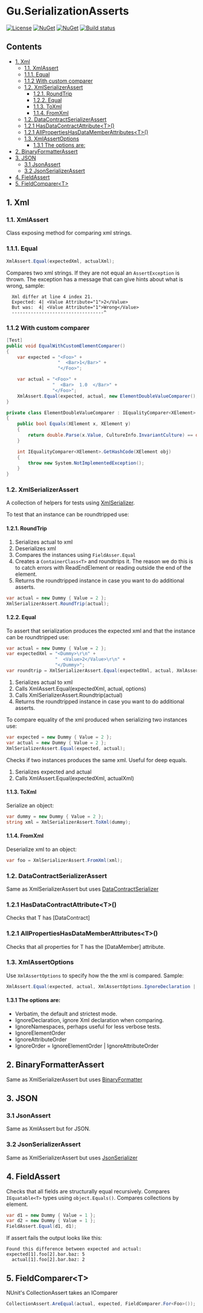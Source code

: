 # Gu.SerializationAsserts
[![License](https://img.shields.io/badge/license-MIT-blue.svg)](LICENSE.md)
[![NuGet](https://img.shields.io/nuget/v/Gu.SerializationAsserts.svg)](https://www.nuget.org/packages/Gu.SerializationAsserts/)
[![NuGet](https://img.shields.io/nuget/v/Gu.SerializationAsserts.Newtonsoft.Json.svg)](https://www.nuget.org/packages/Gu.SerializationAsserts.Newtonsoft.Json/)
[![Build status](https://ci.appveyor.com/api/projects/status/9vyu94ma5vy25ueo?svg=true)](https://ci.appveyor.com/project/JohanLarsson/gu-serializationasserts)

## Contents

  - [1. Xml](#1-xml)
    - [1.1. XmlAssert](#11-xmlassert)
    - [1.1.1. Equal](#111-equal)
    - [1.1.2 With custom comparer](#112-with-custom-comparer)
    - [1.2. XmlSerializerAssert](#12-xmlserializerassert)
      - [1.2.1. RoundTrip](#121-roundtrip)
      - [1.2.2. Equal](#122-equal)
      - [1.1.3. ToXml](#113-toxml)
      - [1.1.4. FromXml](#114-fromxml)
    - [1.2. DataContractSerializerAssert](#12-datacontractserializerassert)
    - [1.2.1 HasDataContractAttribute&lt;T&gt;()](#121-hasdatacontractattribute&lt;t&gt;())
    - [1.2.1 AllPropertiesHasDataMemberAttributes&lt;T&gt;()](#121-allpropertieshasdatamemberattributes&lt;t&gt;())
    - [1.3. XmlAssertOptions](#13-xmlassertoptions)
      - [1.3.1 The options are:](#131-the-options-are)
  - [2. BinaryFormatterAssert](#2-binaryformatterassert)
  - [3. JSON](#3-json)
    - [3.1 JsonAssert](#31-jsonassert)
    - [3.2 JsonSerializerAssert](#32-jsonserializerassert)
  - [4. FieldAssert](#4-fieldassert)
  - [5. FieldComparer&lt;T&gt;](#5-fieldcomparer&lt;t&gt;)

## 1. Xml
### 1.1. XmlAssert
Class exposing method for comparing xml strings.

### 1.1.1. Equal
```c#
XmlAssert.Equal(expectedXml, actualXml);
```
Compares two xml strings. If they are not equal an `AssertException` is thrown. 
The exception has a message that can give hints about what is wrong, sample:

```
  Xml differ at line 4 index 21.
  Expected: 4| <Value Attribute="1">2</Value>
  But was:  4| <Value Attribute="1">Wrong</Value>
  ----------------------------------^
```

### 1.1.2 With custom comparer

```c#
[Test]
public void EqualWithCustomElementComparer()
{
    var expected = "<Foo>" +
                   "  <Bar>1</Bar>" +
                   "</Foo>";

    var actual = "<Foo>" +
                 "  <Bar>  1.0  </Bar>" +
                 "</Foo>";
    XmlAssert.Equal(expected, actual, new ElementDoubleValueComparer(), XmlAssertOptions.IgnoreDeclaration | XmlAssertOptions.IgnoreNamespaces);
}

private class ElementDoubleValueComparer : IEqualityComparer<XElement>
{
    public bool Equals(XElement x, XElement y)
    {
        return double.Parse(x.Value, CultureInfo.InvariantCulture) == double.Parse(y.Value, CultureInfo.InvariantCulture);
    }

    int IEqualityComparer<XElement>.GetHashCode(XElement obj)
    {
        throw new System.NotImplementedException();
    }
}
```

### 1.2. XmlSerializerAssert
A collection of helpers for tests using [XmlSerializer](https://msdn.microsoft.com/en-us/library/system.xml.serialization.xmlserializer(v=vs.110).aspx). 

To test that an instance can be roundtripped use:

#### 1.2.1. RoundTrip
1. Serializes actual to xml
2. Deserializes xml 
3. Compares the instances using `FieldAsser.Equal`
4. Creates a `ContainerClass<T>` and roundtrips it. The reason we do this is to catch errors with ReadEndElement or reading outside the end of the element.
5. Returns the roundtripped instance in case you want to do additional asserts.

```c#
var actual = new Dummy { Value = 2 };
XmlSerializerAssert.RoundTrip(actual);
```

#### 1.2.2. Equal

To assert that serialization produces the expected xml and that the instance can be roundtripped use:
```c#
var actual = new Dummy { Value = 2 };
var expectedXml = "<Dummy>\r\n" +
                  "  <Value>2</Value>\r\n" +
                  "</Dummy>";
var roundtrip = XmlSerializerAssert.Equal(expectedXml, actual, XmlAssertOptions.IgnoreNamespaces | XmlAssertOptions.IgnoreDeclaration);
```

1. Serializes actual to xml
2. Calls XmlAssert.Equal(expectedXml, actual, options)
3. Calls XmlSerializerAssert.Roundtrip(actual)
4. Returns the roundtripped instance in case you want to do additional asserts.

To compare equality of the xml produced when serializing two instances use:

```c#
var expected = new Dummy { Value = 2 };
var actual = new Dummy { Value = 2 };
XmlSerializerAssert.Equal(expected, actual);
```
Checks if two instances produces the same xml. Useful for deep equals.

1. Serializes expected and actual
2. Calls XmlAssert.Equal(expectedXml, actualXml)

#### 1.1.3. ToXml
Serialize an object:
```c#
var dummy = new Dummy { Value = 2 };
string xml = XmlSerializerAssert.ToXml(dummy);
```

#### 1.1.4. FromXml
Deserialize xml to an object:
```c#
var foo = XmlSerializerAssert.FromXml(xml);
```

### 1.2. DataContractSerializerAssert 
Same as XmlSerializerAssert but uses [DataContractSerializer](https://msdn.microsoft.com/en-us/library/system.runtime.serialization.datacontractserializer(v=vs.110).aspx)

### 1.2.1 HasDataContractAttribute&lt;T&gt;()
Checks that T has [DataContract]

### 1.2.1 AllPropertiesHasDataMemberAttributes&lt;T&gt;()
Checks that all properties for T has the [DataMember] attribute.

    
### 1.3. XmlAssertOptions
Use `XmlAssertOptions` to specify how the the xml is compared. 
Sample:

```c#
XmlAssert.Equal(expected, actual, XmlAssertOptions.IgnoreDeclaration | XmlAssertOptions.IgnoreNamespaces);
```
#### 1.3.1 The options are:
- Verbatim, the default and strictest mode.
- IgnoreDeclaration, ignore Xml declaration when comparing.
- IgnoreNamespaces, perhaps useful for less verbose tests.
- IgnoreElementOrder
- IgnoreAttributeOrder
- IgnoreOrder = IgnoreElementOrder | IgnoreAttributeOrder

## 2. BinaryFormatterAssert 
Same as XmlSerializerAssert but uses [BinaryFormatter](https://msdn.microsoft.com/en-us/library/system.runtime.serialization.formatters.binary.binaryformatter(v=vs.110).aspx)

## 3. JSON

### 3.1 JsonAssert       
Same as XmlAssert but for JSON.
      
### 3.2 JsonSerializerAssert       
Same as XmlSerializerAssert but uses [JsonSerializer](http://www.newtonsoft.com/json/help/html/t_newtonsoft_json_jsonserializer.htm)

## 4. FieldAssert
Checks that all fields are structurally equal recursively. Compares `IEquatable<T>` types using `object.Equals()`.
Compares collections by element.

```c#
var d1 = new Dummy { Value = 1 };
var d2 = new Dummy { Value = 1 };
FieldAssert.Equal(d1, d1);
```

If assert fails the output looks like this:
```
Found this difference between expected and actual:
expected[1].foo[2].bar.baz: 5
  actual[1].foo[2].bar.baz: 2
```

## 5. FieldComparer&lt;T&gt;
NUnit's CollectionAssert takes an IComparer

```c#
CollectionAssert.AreEqual(actual, expected, FieldComparer.For<Foo>());
```
